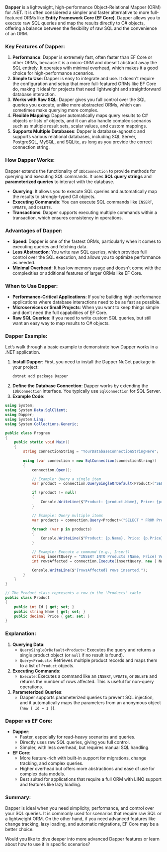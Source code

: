 **Dapper** is a lightweight, high-performance Object-Relational Mapper (ORM) for .NET. It is often considered a simpler and faster alternative to more full-featured ORMs like **Entity Framework Core (EF Core)**. Dapper allows you to execute raw SQL queries and map the results directly to C# objects, offering a balance between the flexibility of raw SQL and the convenience of an ORM.

### **Key Features of Dapper**:

1. **Performance**: Dapper is extremely fast, often faster than EF Core or other ORMs, because it is a micro-ORM and doesn’t abstract away the SQL entirely. It operates with minimal overhead, which makes it a good choice for high-performance scenarios.
2. **Simple to Use**: Dapper is easy to integrate and use. It doesn't require the configuration and setup that more full-featured ORMs like EF Core do, making it ideal for projects that need lightweight and straightforward database interaction.
3. **Works with Raw SQL**: Dapper gives you full control over the SQL queries you execute, unlike more abstracted ORMs, which can sometimes make querying more complex.
4. **Flexible Mapping**: Dapper automatically maps query results to C# objects or lists of objects, and it can also handle complex scenarios such as multiple result sets, scalar values, and custom mappings.
5. **Supports Multiple Databases**: Dapper is database-agnostic and supports various relational databases, including SQL Server, PostgreSQL, MySQL, and SQLite, as long as you provide the correct connection string.

### **How Dapper Works**:

Dapper extends the functionality of `IDbConnection` to provide methods for querying and executing SQL commands. It uses **SQL query strings** and **parameterized queries** to interact with the database.

- **Querying**: It allows you to execute SQL queries and automatically map the results to strongly-typed C# objects.
- **Executing Commands**: You can execute SQL commands like `INSERT`, `UPDATE`, and `DELETE`.
- **Transactions**: Dapper supports executing multiple commands within a transaction, which ensures consistency in operations.

### **Advantages of Dapper**:

- **Speed**: Dapper is one of the fastest ORMs, particularly when it comes to executing queries and fetching data.
- **Less Abstraction**: You write raw SQL queries, which provides full control over the SQL execution, and allows you to optimize performance as needed.
- **Minimal Overhead**: It has low memory usage and doesn't come with the complexities or additional features of larger ORMs like EF Core.

### **When to Use Dapper**:

- **Performance-Critical Applications**: If you're building high-performance applications where database interactions need to be as fast as possible.
- **Microservices or Small Projects**: When you want to keep things simple and don’t need the full capabilities of EF Core.
- **Raw SQL Queries**: If you need to write custom SQL queries, but still want an easy way to map results to C# objects.

### **Dapper Example**:

Let’s walk through a basic example to demonstrate how Dapper works in a .NET application.

1. **Install Dapper**: First, you need to install the Dapper NuGet package in your project:
    ```bash
    dotnet add package Dapper
    ```
2. **Define the Database Connection**: Dapper works by extending the `IDbConnection` interface. You typically use `SqlConnection` for SQL Server.
3. **Example Code**:

```csharp
using System;
using System.Data.SqlClient;
using Dapper;
using System.Linq;
using System.Collections.Generic;

public class Program
{
    public static void Main()
    {
        string connectionString = "YourDatabaseConnectionStringHere";
        
        using (var connection = new SqlConnection(connectionString))
        {
            connection.Open();

            // Example: Query a single item
            var product = connection.QuerySingleOrDefault<Product>("SELECT * FROM Products WHERE Id = @Id", new { Id = 1 });

            if (product != null)
            {
                Console.WriteLine($"Product: {product.Name}, Price: {product.Price}");
            }

            // Example: Query multiple items
            var products = connection.Query<Product>("SELECT * FROM Products").ToList();

            foreach (var p in products)
            {
                Console.WriteLine($"Product: {p.Name}, Price: {p.Price}");
            }

            // Example: Execute a command (e.g., Insert)
            string insertQuery = "INSERT INTO Products (Name, Price) VALUES (@Name, @Price)";
            int rowsAffected = connection.Execute(insertQuery, new { Name = "New Product", Price = 29.99 });

            Console.WriteLine($"{rowsAffected} rows inserted.");
        }
    }
}

// The Product class represents a row in the 'Products' table
public class Product
{
    public int Id { get; set; }
    public string Name { get; set; }
    public decimal Price { get; set; }
}
```

### **Explanation**:

1. **Querying Data**:
    - `QuerySingleOrDefault<Product>`: Executes the query and returns a single product object (or `null` if no result is found).
    - `Query<Product>`: Retrieves multiple product records and maps them to a list of `Product` objects.
2. **Executing Commands**:
    - `Execute`: Executes a command like an `INSERT`, `UPDATE`, or `DELETE` and returns the number of rows affected. This is useful for non-query operations.
3. **Parameterized Queries**:
    - Dapper supports parameterized queries to prevent SQL injection, and it automatically maps the parameters from an anonymous object (`new { Id = 1 }`).

### **Dapper vs EF Core**:
- **Dapper**:
    - Faster, especially for read-heavy scenarios and queries.
    - Directly uses raw SQL queries, giving you full control.
    - Simpler, with less overhead, but requires manual SQL handling.
- **EF Core**:
    - More feature-rich with built-in support for migrations, change tracking, and complex queries.
    - Higher overhead but offers more abstractions and ease of use for complex data models.
    - Best suited for applications that require a full ORM with LINQ support and features like lazy loading.

### **Summary**:

Dapper is ideal when you need simplicity, performance, and control over your SQL queries. It is commonly used for scenarios that require raw SQL or a lightweight ORM. On the other hand, if you need advanced features like change tracking, lazy loading, and automatic migrations, EF Core may be a better choice.

Would you like to dive deeper into more advanced Dapper features or learn about how to use it in specific scenarios?